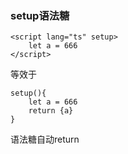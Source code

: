 ### setup语法糖

```vue
<script lang="ts" setup>
	let a = 666
</script>	
```

等效于

```
setup(){
	let a = 666 
	return {a}
}
```

语法糖自动return